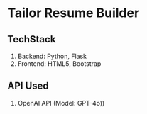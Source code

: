 # Tailor Resume Builder

## TechStack
1. Backend: Python, Flask
3. Frontend: HTML5, Bootstrap

## API Used
1. OpenAI API (Model: GPT-4o))
